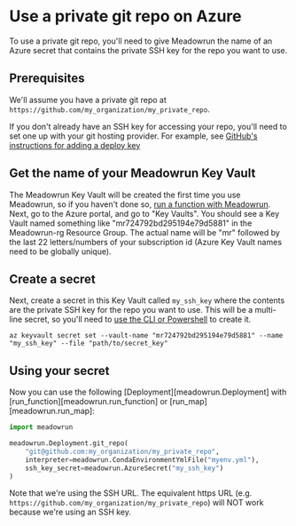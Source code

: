 # Use a private git repo on Azure

To use a private git repo, you'll need to give Meadowrun the name of an Azure secret
that contains the private SSH key for the repo you want to use.

## Prerequisites

We'll assume you have a private git repo at
`https://github.com/my_organization/my_private_repo`.

If you don't already have an SSH key for accessing your repo, you'll need to set one up
with your git hosting provider. For example, see [GitHub's instructions for adding a
deploy key](https://docs.github.com/en/developers/overview/managing-deploy-keys#setup-2)

## Get the name of your Meadowrun Key Vault

The Meadowrun Key Vault will be created the first time you use Meadowrun, so if you
haven't done so, [run a function with Meadowrun](../../tutorial/run_function). Next, go to
the Azure portal, and go to "Key Vaults". You should see a Key Vault named something
like "mr724792bd295194e79d5881" in the Meadowrun-rg Resource Group. The actual name will
be "mr" followed by the last 22 letters/numbers of your subscription id (Azure Key Vault
names need to be globally unique).

## Create a secret

Next, create a secret in this Key Vault called `my_ssh_key` where the contents are the
private SSH key for the repo you want to use. This will be a multi-line secret, so
you'll need to [use the CLI or
Powershell](https://docs.microsoft.com/en-in/azure/key-vault/secrets/multiline-secrets)
to create it.

```shell
az keyvault secret set --vault-name "mr724792bd295194e79d5881" --name "my_ssh_key" --file "path/to/secret_key"
```

## Using your secret

Now you can use the following [Deployment][meadowrun.Deployment] with
[run_function][meadowrun.run_function] or [run_map][meadowrun.run_map]:

```python
import meadowrun

meadowrun.Deployment.git_repo(
    "git@github.com:my_organization/my_private_repo",
    interpreter=meadowrun.CondaEnvironmentYmlFile("myenv.yml"),
    ssh_key_secret=meadowrun.AzureSecret("my_ssh_key")
)
```

Note that we're using the SSH URL. The equivalent https URL (e.g.
`https://github.com/my_organization/my_private_repo`) will NOT work because we're using
an SSH key.

